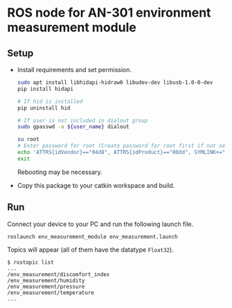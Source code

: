 # ROS node for AN-301 environment measurement module

## Setup

- Install requirements and set permission.

  ```bash
  sudo apt install libhidapi-hidraw0 libudev-dev libusb-1.0-0-dev
  pip install hidapi

  # If hid is installed
  pip uninstall hid

  # If user is not included in dialout group
  sudo gpasswd -a ${user_name} dialout

  su root
  # Enter password for root (Create password for root first if not set)
  echo 'ATTRS{idVendor}=="04d8", ATTRS{idProduct}=="00dd", SYMLINK+="ttyEnvModule", GROUP="dialout", MODE="0666"' >> /etc/udev/rules.d/99-my.rules
  exit
  ```

  Rebooting may be necessary.

- Copy this package to your catkin workspace and build.


## Run

Connect your device to your PC and run the following launch file.

```
roslaunch env_measurement_module env_measurement.launch
```

Topics will appear (all of them have the datatype `Float32`).
```
$ rostopic list
...
/env_measurement/discomfort_index
/env_measurement/humidity
/env_measurement/pressure
/env_measurement/temperature
...
```
